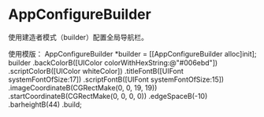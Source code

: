 # AppConfigureBuilder
使用建造者模式（builder）配置全局导航栏。

使用模版：
  AppConfigureBuilder *builder = [[AppConfigureBuilder alloc]init];
    builder
    .backColorB([UIColor colorWithHexString:@"#006ebd"])
    .scriptColorB([UIColor whiteColor])
    .titleFontB([UIFont systemFontOfSize:17])
    .scriptFontB([UIFont systemFontOfSize:15])
    .imageCoordinateB(CGRectMake(0, 0, 19, 19))
    .startCoordinateB(CGRectMake(0, 0, 0, 0))
    .edgeSpaceB(-10)
    .barheightB(44)
    .build;
